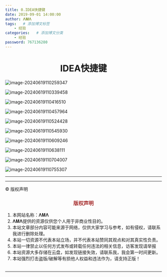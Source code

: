 ```yaml
---
title: 0.IDEA快捷键
date: 2019-09-01 14:00:00
author: 𝚲𝚳𝚲
tags:   # 添加博文标签
	- 经验
categories:   # 添加博文分类
	- 经验
password: 767136280
---
```


<h1><center>IDEA快捷键</center></h1>

![image-20240619110259347](https://raw.githubusercontent.com/protonlml/blogimages/master/imgs/202406191103462.png)

![image-20240619110339458](https://raw.githubusercontent.com/protonlml/blogimages/master/imgs/202406191103695.png)

![image-20240619110416510](https://raw.githubusercontent.com/protonlml/blogimages/master/imgs/202406191104698.png)

![image-20240619110457964](https://raw.githubusercontent.com/protonlml/blogimages/master/imgs/202406191104170.png)

![image-20240619110524428](https://raw.githubusercontent.com/protonlml/blogimages/master/imgs/202406191105561.png)

![image-20240619110545930](https://raw.githubusercontent.com/protonlml/blogimages/master/imgs/202406191105907.png)

![image-20240619110609246](https://raw.githubusercontent.com/protonlml/blogimages/master/imgs/202406191106261.png)

![image-20240619110638111](https://raw.githubusercontent.com/protonlml/blogimages/master/imgs/202406191106078.png)

![image-20240619110704007](https://raw.githubusercontent.com/protonlml/blogimages/master/imgs/202406191107922.png)

![image-20240619110755307](https://raw.githubusercontent.com/protonlml/blogimages/master/imgs/202406191107133.png)











---


----

© 版权声明

<escape>

<div>
    <h3 align="center"  style="color: brown;" >版权声明</h3>
    <table>
   		<tr>
    		<ol>
				<li>本网站名称：𝚲𝚳𝚲</li>
				<li>𝚲𝚳𝚲提供的资源仅供您个人用于非商业性目的。</li>
				<li>本站文章部分内容可能来源于网络，仅供大家学习与参考，如有侵权，请联系我进行删除处理。</li>
				<li>本站一切资源不代表本站立场，并不代表本站赞同其观点和对其真实性负责。</li>
        		<li>本站一律禁止以任何方式发布或转载任何违法的相关信息，访客发现请举报</li> 
        		<li>本站资源大多存储在云盘，如发现链接失效，请联系我，我会第一时间更新。</li>
        		<li>本站强烈打击盗版/破解等有损他人权益和违法作为，请支持正版！</li>  
			</ol>
		</tr>
	</table>
</div>









</escape>

----



